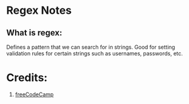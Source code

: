 # Regex Notes

## What is regex:
Defines a pattern that we can search for in strings. Good for setting validation rules for certain strings such as usernames, passwords, etc.

# Credits:
1. [freeCodeCamp](https://www.youtube.com/watch?v=ZfQFUJhPqMM)